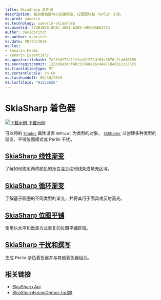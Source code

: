 ```yaml
---
title: SkiaSharp 着色器
description: 使用着色器可以创建渐变、位图图块和 Perlin 干扰。
ms.prod: xamarin
ms.technology: xamarin-skiasharp
ms.assetid: 272B1BEB-0CBC-4E81-A3B9-A9C69AEE3722
author: davidbritch
ms.author: dabritch
ms.date: 08/23/2018
no-loc:
- Xamarin.Forms
- Xamarin.Essentials
ms.openlocfilehash: 7e2f9d27fb111feb31272df03c3676c7f4d36769
ms.sourcegitcommit: 122b8ba3dcf4bc59368a16c44e71846b11c136c5
ms.translationtype: MT
ms.contentlocale: zh-CN
ms.lasthandoff: 09/30/2020
ms.locfileid: "91556628"
---
```

# <a name="skiasharp-shaders"></a>SkiaSharp 着色器

[![下载示例](~/media/shared/download.png) 下载示例](https://docs.microsoft.com/samples/xamarin/xamarin-forms-samples/skiasharpforms-demos)

可以将的 [`Shader`](xref:SkiaSharp.SKPaint.Shader) 属性设置 `SKPaint` 为类型的对象， [`SKShader`](xref:SkiaSharp.SKShader) 以创建多种类型的渐变、平铺位图模式或 Perlin 干扰。

## <a name="the-skiasharp-linear-gradient"></a>[SkiaSharp 线性渐变](linear-gradient.md)

了解如何使用两种颜色的渐变混合绘制线条或填充区域。

## <a name="skiasharp-circular-gradients"></a>[SkiaSharp 循环渐变](circular-gradients.md)

了解基于圆圈的不同类型的渐变，并将其用于面具或反射高光。

## <a name="skiasharp-bitmap-tiling"></a>[SkiaSharp 位图平铺](bitmap-tiling.md)

使用以水平和垂直方式重复的位图平铺区域。

## <a name="skiasharp-noise-and-composing"></a>[SkiaSharp 干扰和撰写](noise.md)

生成 Perlin 杂色着色器并与其他着色器组合。

## <a name="related-links"></a>相关链接

- [SkiaSharp Api](/dotnet/api/skiasharp)
- [SkiaSharpFormsDemos (示例) ](/samples/xamarin/xamarin-forms-samples/skiasharpforms-demos)